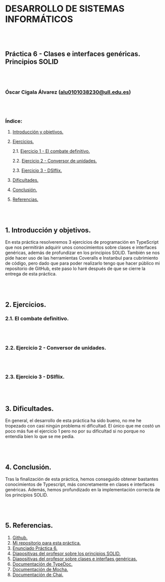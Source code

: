

# DESARROLLO DE SISTEMAS INFORMÁTICOS

<br/><br/>

## Práctica 6 - Clases e interfaces genéricas. Principios SOLID

<br/><br/>

### Óscar Cigala Álvarez (alu0101038230@ull.edu.es)

<br/><br/>

### Índice:

1. [Introducción y objetivos.](#id1)
2. [Ejercicios.](#id2)
  
      2.1. [Ejercicio 1 - El combate definitivo.](#id21)

      2.2. [Ejercicio 2 - Conversor de unidades.](#id22)

      2.3. [Ejercicio 3 - DSIflix.](#id23)

4. [Dificultades.](#id3)
5. [Conclusión.](#id4)
6. [Referencias.](#id5)

<br/><br/>

## 1. Introducción y objetivos. <a name="id1"></a>

En esta práctica resolveremos 3 ejercicios de programación en TypeScript que nos permitirán adquirir unos conocimientos sobre clases e interfaces genéricas, además de profundizar en los principios SOLID. También se nos pide hacer uso de las herramientas Coveralls e Instanbul para cubrimiento de código, pero dado que para poder realizarlo tengo que hacer público mi repositorio de GitHub, este paso lo haré después de que se cierre la entrega de esta práctica.

<br/><br/>

## 2. Ejercicios. <a name="id2"></a>

### 2.1. El combate definitivo. <a name="id21"></a>


<br/><br/>

### 2.2. Ejercicio 2 - Conversor de unidades. <a name="id22"></a>


<br/><br/>

### 2.3. Ejercicio 3 - DSIflix. <a name="id23"></a>


<br/><br/>

## 3. Dificultades. <a name="id3"></a>

En general, el desarrollo de esta práctica ha sido bueno, no me he tropezado con casi ningún problema ni dificultad. El único que me costó un poco más fue el ejercicio 1 pero no por su dificultad si no porque no entendía bien lo que se me pedía.

<br/><br/>

## 4. Conclusión. <a name="id4"></a>

Tras la finalización de esta práctica, hemos conseguido obtener bastantes conocimientos de Typescript, más concretamente en clases e interfaces genéricas. Además, hemos profundizado en la implementación correcta de los principios SOLID.

<br/><br/>

## 5. Referencias. <a name="id5"></a>
1. [Github.](http://github.com)
2. [Mi repositorio para esta práctica.](https://github.com/ULL-ESIT-INF-DSI-2021/ull-esit-inf-dsi-20-21-prct06-generics-solid-racs0men)
3. [Enunciado Práctica 6.](https://ull-esit-inf-dsi-2021.github.io/prct06-generics-solid/)
4. [Diapositivas del profesor sobre los principios SOLID.](https://ull-esit-inf-dsi-2021.github.io/typescript-theory/typescript-solid.html)
5. [Diapositivas del profesor sobre clases e interfaes genéricas.](https://ull-esit-inf-dsi-2021.github.io/typescript-theory/typescript-generics.html)
6. [Documentación de TypeDoc.](https://typedoc.org/)
7. [Documentación de Mocha.](https://mochajs.org/)
8. [Documentación de Chai.](https://www.chaijs.com/)